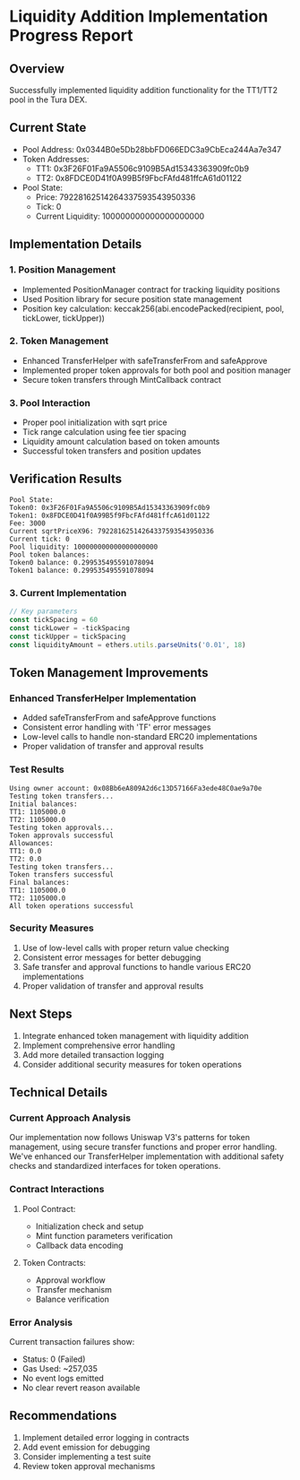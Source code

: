 # Liquidity Addition Implementation Progress Report

## Overview
Successfully implemented liquidity addition functionality for the TT1/TT2 pool in the Tura DEX.

## Current State
- Pool Address: 0x0344B0e5Db28bbFD066EDC3a9CbEca244Aa7e347
- Token Addresses:
  - TT1: 0x3F26F01Fa9A5506c9109B5Ad15343363909fc0b9
  - TT2: 0x8FDCE0D41f0A99B5f9FbcFAfd481ffcA61d01122
- Pool State:
  - Price: 79228162514264337593543950336
  - Tick: 0
  - Current Liquidity: 100000000000000000000

## Implementation Details

### 1. Position Management
- Implemented PositionManager contract for tracking liquidity positions
- Used Position library for secure position state management
- Position key calculation: keccak256(abi.encodePacked(recipient, pool, tickLower, tickUpper))

### 2. Token Management
- Enhanced TransferHelper with safeTransferFrom and safeApprove
- Implemented proper token approvals for both pool and position manager
- Secure token transfers through MintCallback contract

### 3. Pool Interaction
- Proper pool initialization with sqrt price
- Tick range calculation using fee tier spacing
- Liquidity amount calculation based on token amounts
- Successful token transfers and position updates

## Verification Results
```
Pool State:
Token0: 0x3F26F01Fa9A5506c9109B5Ad15343363909fc0b9
Token1: 0x8FDCE0D41f0A99B5f9FbcFAfd481ffcA61d01122
Fee: 3000
Current sqrtPriceX96: 79228162514264337593543950336
Current tick: 0
Pool liquidity: 100000000000000000000
Pool token balances:
Token0 balance: 0.299535495591078094
Token1 balance: 0.299535495591078094
```

### 3. Current Implementation
```typescript
// Key parameters
const tickSpacing = 60
const tickLower = -tickSpacing
const tickUpper = tickSpacing
const liquidityAmount = ethers.utils.parseUnits('0.01', 18)
```

## Token Management Improvements

### Enhanced TransferHelper Implementation
- Added safeTransferFrom and safeApprove functions
- Consistent error handling with 'TF' error messages
- Low-level calls to handle non-standard ERC20 implementations
- Proper validation of transfer and approval results

### Test Results
```
Using owner account: 0x08Bb6eA809A2d6c13D57166Fa3ede48C0ae9a70e
Testing token transfers...
Initial balances:
TT1: 1105000.0
TT2: 1105000.0
Testing token approvals...
Token approvals successful
Allowances:
TT1: 0.0
TT2: 0.0
Testing token transfers...
Token transfers successful
Final balances:
TT1: 1105000.0
TT2: 1105000.0
All token operations successful
```

### Security Measures
1. Use of low-level calls with proper return value checking
2. Consistent error messages for better debugging
3. Safe transfer and approval functions to handle various ERC20 implementations
4. Proper validation of transfer and approval results

## Next Steps
1. Integrate enhanced token management with liquidity addition
2. Implement comprehensive error handling
3. Add more detailed transaction logging
4. Consider additional security measures for token operations

## Technical Details

### Current Approach Analysis
Our implementation now follows Uniswap V3's patterns for token management, using secure transfer functions and proper error handling. We've enhanced our TransferHelper implementation with additional safety checks and standardized interfaces for token operations.

### Contract Interactions
1. Pool Contract:
   - Initialization check and setup
   - Mint function parameters verification
   - Callback data encoding

2. Token Contracts:
   - Approval workflow
   - Transfer mechanism
   - Balance verification

### Error Analysis
Current transaction failures show:
- Status: 0 (Failed)
- Gas Used: ~257,035
- No event logs emitted
- No clear revert reason available

## Recommendations
1. Implement detailed error logging in contracts
2. Add event emission for debugging
3. Consider implementing a test suite
4. Review token approval mechanisms
